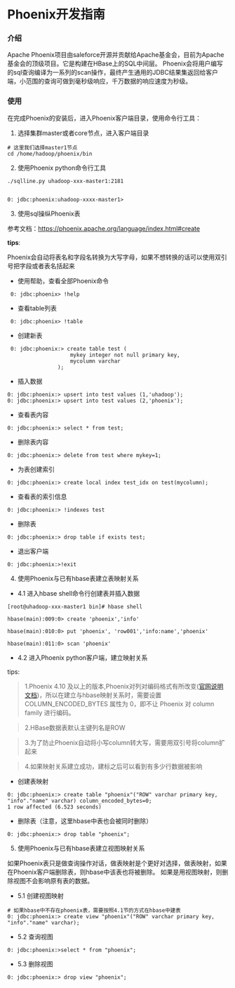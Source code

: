 

# Phoenix开发指南

### 介绍
Apache Phoenix项目由saleforce开源并贡献给Apache基金会，目前为Apache基金会的顶级项目。它是构建在HBase上的SQL中间层。 Phoenix会将用户编写的sql查询编译为一系列的scan操作，最终产生通用的JDBC结果集返回给客户端，小范围的查询可做到毫秒级响应，千万数据的响应速度为秒级。

### 使用
在完成Phoenix的安装后，进入Phoenix客户端目录，使用命令行工具：

1. 选择集群master或者core节点，进入客户端目录
```
# 这里我们选择master1节点
cd /home/hadoop/phoenix/bin
```
2. 使用Phoenix python命令行工具

```
./sqlline.py uhadoop-xxx-master1:2181


0: jdbc:phoenix:uhadoop-xxxx-master1>

```

3. 使用sql操纵Phoenix表

参考文档：https://phoenix.apache.org/language/index.html#create

**tips**:

Phoenix会自动将表名和字段名转换为大写字母，如果不想转换的话可以使用双引号把字段或者表名括起来

* 使用帮助，查看全部Phoenix命令
```
 0: jdbc:phoenix> !help
```

* 查看table列表
```
 0: jdbc:phoenix> !table
```

* 创建新表

```
 0: jdbc:phoenix:> create table test (
                    mykey integer not null primary key, 
                    mycolumn varchar
                );
```

* 插入数据

``` 
0: jdbc:phoenix:> upsert into test values (1,'uhadoop');
0: jdbc:phoenix:> upsert into test values (2,'phoenix');

```

*  查看表内容

```
0: jdbc:phoenix:> select * from test;
```

* 删除表内容

```
0: jdbc:phoenix:> delete from test where mykey=1;
```

* 为表创建索引

```
0: jdbc:phoenix:> create local index test_idx on test(mycolumn);

```

* 查看表的索引信息

```
0: jdbc:phoenix:> !indexes test
```

* 删除表

```
0: jdbc:phoenix:> drop table if exists test;
```


* 退出客户端

```
0: jdbc:phoenix:>!exit

```


4. 使用Phoenix与已有hbase表建立表映射关系

* 4.1 进入hbase shell命令行创建表并插入数据

```
[root@uhadoop-xxx-master1 bin]# hbase shell

hbase(main):009:0> create 'phoenix','info'

hbase(main):010:0> put 'phoenix', 'row001','info:name','phoenix'

hbase(main):011:0> scan 'phoenix'

```

* 4.2 进入Phoenix python客户端，建立映射关系

tips: 

>1.Phoenix 4.10 及以上的版本,Phoenix对列对编码格式有所改变([官网说明文档](http://phoenix.apache.org/columnencoding.html))，所以在建立与hbase映射关系时，需要设置 COLUMN_ENCODED_BYTES 属性为 0，即不让 Phoenix 对 column family 进行编码。 

> 2.HBase数据表默认主键列名是ROW

> 3.为了防止Phoenix自动将小写column转大写，需要用双引号将column扩起来

> 4.如果映射关系建立成功，建标之后可以看到有多少行数据被影响

* 创建表映射
```
0: jdbc:phoenix:> create table "phoenix"("ROW" varchar primary key, "info"."name" varchar) column_encoded_bytes=0;
1 row affected (6.523 seconds)
```

* 删除表（注意，这里hbase中表也会被同时删除）

```
0: jdbc:phoenix:> drop table "phoenix";
```

5. 使用Phoenix与已有hbase表建立视图映射关系

如果Phoenix表只是做查询操作对话，做表映射是个更好对选择，做表映射，如果在Phoenix客户端删除表，则hbase中该表也将被删除。 如果是用视图映射，则删除视图不会影响原有表的数据。

* 5.1 创建视图映射

```
# 如果hbase中不存在phoenix表，需要按照4.1节的方式在hbase中建表
0: jdbc:phoenix:> create view "phoenix"("ROW" varchar primary key, "info"."name" varchar);
```
* 5.2 查询视图

```
0: jdbc:phoenix:>select * from "phoenix";
```

* 5.3 删除视图

```
0: jdbc:phoenix:> drop view "phoenix";
```

